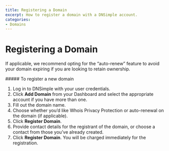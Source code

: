 ```yaml
---
title: Registering a Domain
excerpt: How to register a domain with a DNSimple account.
categories:
- Domains
---
```


# Registering a Domain

If applicable, we recommend opting for the “auto-renew” feature to avoid your domain expiring if you are looking to retain ownership. 

<div class="section-steps" markdown="1">
##### To register a new domain

1.  Log in to DNSimple with your user credentials.
1.  Click **Add Domain** from your Dashboard and select the appropriate account if you have more than one.
1.  Fill out the domain name.
1.  Choose whether you’d like Whois Privacy Protection or auto-renewal on the domain (if applicable).
1.  Click **Register Domain**.
1.  Provide contact details for the registrant of the domain, or choose a contact from those you’ve already created.
1.  Click **Register Domain**. You will be charged immediately for the registration.


